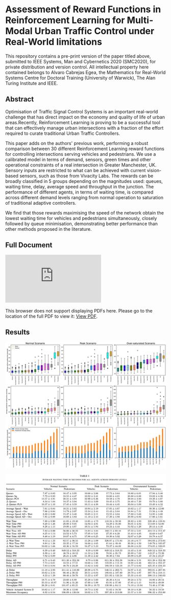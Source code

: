 # Assessment of Reward Functions in Reinforcement Learning for Multi-Modal Urban Traffic Control under Real-World limitations
This repository contains a pre-print version of the paper titled above, submitted to IEEE Systems, Man and Cybernetics 2020 (SMC2020), for private distribution and version control.
All intellectual property here contained belongs to Alvaro Cabrejas Egea, the Mathematics for Real-World Systems Centre for Doctoral Training (University of Warwick), The Alan Turing Institute and IEEE.

## Abstract
Optimisation of Traffic Signal Control Systems is an important real-world challenge that has direct impact on the economy and quality of life of urban areas.Recently, Reinforcement Learning is proving to be a successful tool that can effectively manage urban intersections with a fraction of the effort required to curate traditional Urban Traffic Controllers. 

This paper adds on the authors' previous work, performing a robust comparison between 30 different Reinforcement Learning reward functions for controlling intersections serving vehicles and pedestrians. We use a calibrated model in terms of demand, sensors, green times and other operational constraints of a real intersection in Greater Manchester, UK. 
Sensory inputs are restricted to what can be achieved with current vision-based sensors, such as those from Vivacity Labs.
The rewards can be broadly classified in 5 groups depending on the magnitudes used: queues, waiting time, delay, average speed and throughput in the junction. The performance of different agents, in terms of waiting time, is compared across different demand levels ranging from normal operation to saturation of traditional adaptive controllers.

We find that those rewards maximising the speed of the network obtain the lowest waiting time for vehicles and pedestrians simultaneously, closely followed by queue minimisation, demonstrating better performance than other methods proposed in the literature.

## Full Document
<object data="https://github.com/ACabrejas/IEEE_SMC2020_RL_UrbanTraffic_Multimodal/blob/master/bare_conf.pdf" type="application/pdf" width="700px" height="700px">
    <embed src="https://github.com/ACabrejas/IEEE_SMC2020_RL_UrbanTraffic_Multimodal/blob/master/bare_conf.pdf">
        <p>This browser does not support displaying PDFs here. Please go to the location of the full PDF to view it: <a href="https://github.com/ACabrejas/IEEE_SMC2020_RL_UrbanTraffic_Multimodal/blob/master/bare_conf.pdf">View PDF</a>.</p>
    </embed>
</object>

## Results
![](figures/9grid_ordered_boxplot_all-page-001.jpg)

![](figures/table_results.PNG)
